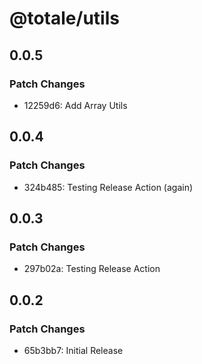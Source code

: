 # @totale/utils

## 0.0.5

### Patch Changes

- 12259d6: Add Array Utils

## 0.0.4

### Patch Changes

- 324b485: Testing Release Action (again)

## 0.0.3

### Patch Changes

- 297b02a: Testing Release Action

## 0.0.2

### Patch Changes

- 65b3bb7: Initial Release
